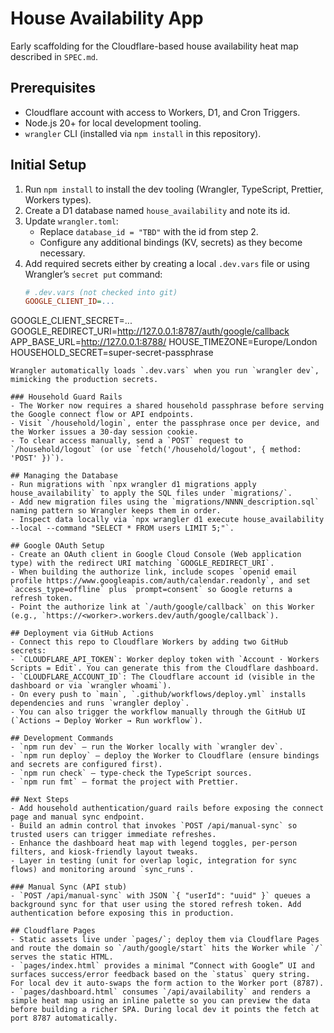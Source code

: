 # House Availability App

Early scaffolding for the Cloudflare-based house availability heat map described in `SPEC.md`.

## Prerequisites
- Cloudflare account with access to Workers, D1, and Cron Triggers.
- Node.js 20+ for local development tooling.
- `wrangler` CLI (installed via `npm install` in this repository).

## Initial Setup
1. Run `npm install` to install the dev tooling (Wrangler, TypeScript, Prettier, Workers types).
2. Create a D1 database named `house_availability` and note its id.
3. Update `wrangler.toml`:
   - Replace `database_id = "TBD"` with the id from step 2.
   - Configure any additional bindings (KV, secrets) as they become necessary.
4. Add required secrets either by creating a local `.dev.vars` file or using Wrangler’s `secret put` command:
   ```ini
   # .dev.vars (not checked into git)
   GOOGLE_CLIENT_ID=...
  GOOGLE_CLIENT_SECRET=...
  GOOGLE_REDIRECT_URI=http://127.0.0.1:8787/auth/google/callback
  APP_BASE_URL=http://127.0.0.1:8788/
  HOUSE_TIMEZONE=Europe/London
  HOUSEHOLD_SECRET=super-secret-passphrase
  ```
  Wrangler automatically loads `.dev.vars` when you run `wrangler dev`, mimicking the production secrets.

### Household Guard Rails
- The Worker now requires a shared household passphrase before serving the Google connect flow or API endpoints.
- Visit `/household/login`, enter the passphrase once per device, and the Worker issues a 30-day session cookie.
- To clear access manually, send a `POST` request to `/household/logout` (or use `fetch('/household/logout', { method: 'POST' })`).

## Managing the Database
- Run migrations with `npx wrangler d1 migrations apply house_availability` to apply the SQL files under `migrations/`.
- Add new migration files using the `migrations/NNNN_description.sql` naming pattern so Wrangler keeps them in order.
- Inspect data locally via `npx wrangler d1 execute house_availability --local --command "SELECT * FROM users LIMIT 5;"`.

## Google OAuth Setup
- Create an OAuth client in Google Cloud Console (Web application type) with the redirect URI matching `GOOGLE_REDIRECT_URI`.
- When building the authorize link, include scopes `openid email profile https://www.googleapis.com/auth/calendar.readonly`, and set `access_type=offline` plus `prompt=consent` so Google returns a refresh token.
- Point the authorize link at `/auth/google/callback` on this Worker (e.g., `https://<worker>.workers.dev/auth/google/callback`).

## Deployment via GitHub Actions
- Connect this repo to Cloudflare Workers by adding two GitHub secrets:
  - `CLOUDFLARE_API_TOKEN`: Worker deploy token with `Account · Workers Scripts = Edit`. You can generate this from the Cloudflare dashboard.
  - `CLOUDFLARE_ACCOUNT_ID`: The Cloudflare account id (visible in the dashboard or via `wrangler whoami`).
- On every push to `main`, `.github/workflows/deploy.yml` installs dependencies and runs `wrangler deploy`.
- You can also trigger the workflow manually through the GitHub UI (`Actions → Deploy Worker → Run workflow`).

## Development Commands
- `npm run dev` — run the Worker locally with `wrangler dev`.
- `npm run deploy` — deploy the Worker to Cloudflare (ensure bindings and secrets are configured first).
- `npm run check` — type-check the TypeScript sources.
- `npm run fmt` — format the project with Prettier.

## Next Steps
- Add household authentication/guard rails before exposing the connect page and manual sync endpoint.
- Build an admin control that invokes `POST /api/manual-sync` so trusted users can trigger immediate refreshes.
- Enhance the dashboard heat map with legend toggles, per-person filters, and kiosk-friendly layout tweaks.
- Layer in testing (unit for overlap logic, integration for sync flows) and monitoring around `sync_runs`.

### Manual Sync (API stub)
- `POST /api/manual-sync` with JSON `{ "userId": "uuid" }` queues a background sync for that user using the stored refresh token. Add authentication before exposing this in production.

## Cloudflare Pages
- Static assets live under `pages/`; deploy them via Cloudflare Pages and route the domain so `/auth/google/start` hits the Worker while `/` serves the static HTML.
- `pages/index.html` provides a minimal “Connect with Google” UI and surfaces success/error feedback based on the `status` query string. For local dev it auto-swaps the form action to the Worker port (8787).
- `pages/dashboard.html` consumes `/api/availability` and renders a simple heat map using an inline palette so you can preview the data before building a richer SPA. During local dev it points the fetch at port 8787 automatically.
